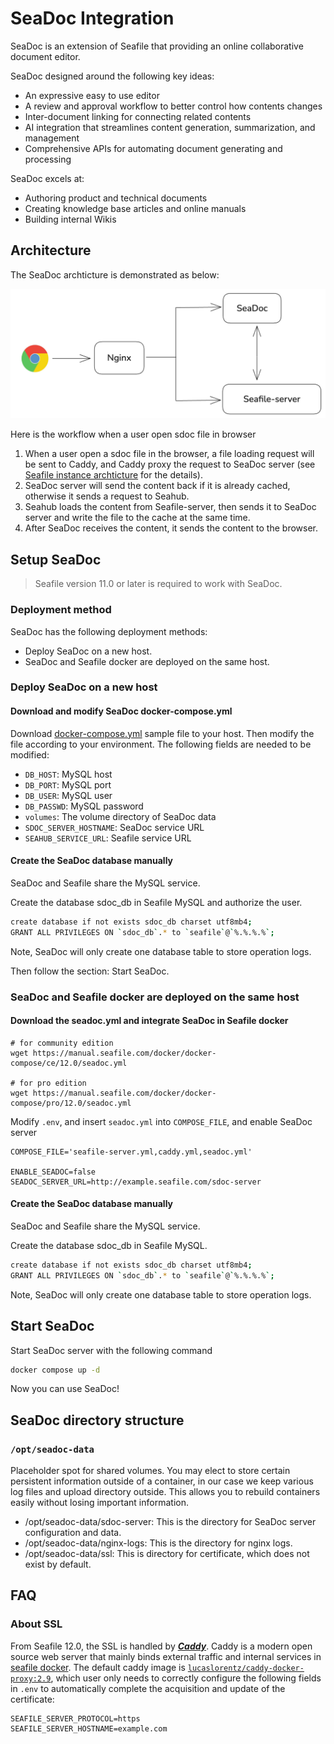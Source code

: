 # SeaDoc Integration

SeaDoc is an extension of Seafile that providing an online collaborative document editor.

SeaDoc designed around the following key ideas:

* An expressive easy to use editor
* A review and approval workflow to better control how contents changes
* Inter-document linking for connecting related contents
* AI integration that streamlines content generation, summarization, and management
* Comprehensive APIs for automating document generating and processing

SeaDoc excels at:

* Authoring product and technical documents
* Creating knowledge base articles and online manuals
* Building internal Wikis

## Architecture

The SeaDoc archticture is demonstrated as below:

![SeaDoc](../images/seadoc-arch.png)

Here is the workflow when a user open sdoc file in browser

1. When a user open a sdoc file in the browser, a file loading request will be sent to Caddy, and Caddy proxy the request to SeaDoc server (see [Seafile instance archticture](../docker/seafile_docker_overview.md) for the details).
2. SeaDoc server will send the content back if it is already cached, otherwise it sends a request to Seahub.
3. Seahub loads the content from Seafile-server, then sends it to SeaDoc server and write the file to the cache at the same time.
4. After SeaDoc receives the content, it sends the content to the browser.

## Setup SeaDoc

> Seafile version 11.0 or later is required to work with SeaDoc.

### Deployment method

SeaDoc has the following deployment methods:

- Deploy SeaDoc on a new host.
- SeaDoc and Seafile docker are deployed on the same host.

### Deploy SeaDoc on a new host

#### Download and modify SeaDoc docker-compose.yml

Download [docker-compose.yml](https://manual.seafile.com/docker/docker-compose/seadoc/0.8/docker-compose.yml) sample file to your host. Then modify the file according to your environment. The following fields are needed to be modified:

- `DB_HOST`: MySQL host
- `DB_PORT`: MySQL port
- `DB_USER`: MySQL user
- `DB_PASSWD`: MySQL password
- `volumes`: The volume directory of SeaDoc data
- `SDOC_SERVER_HOSTNAME`: SeaDoc service URL
- `SEAHUB_SERVICE_URL`: Seafile service URL

#### Create the SeaDoc database manually

SeaDoc and Seafile share the MySQL service.

Create the database sdoc_db in Seafile MySQL and authorize the user.

```sh
create database if not exists sdoc_db charset utf8mb4;
GRANT ALL PRIVILEGES ON `sdoc_db`.* to `seafile`@`%.%.%.%`;
```

Note, SeaDoc will only create one database table to store operation logs.

Then follow the section: Start SeaDoc.

### SeaDoc and Seafile docker are deployed on the same host

#### Download the seadoc.yml and integrate SeaDoc in Seafile docker

```shell
# for community edition
wget https://manual.seafile.com/docker/docker-compose/ce/12.0/seadoc.yml

# for pro edition
wget https://manual.seafile.com/docker/docker-compose/pro/12.0/seadoc.yml
```

Modify `.env`, and insert `seadoc.yml` into `COMPOSE_FILE`, and enable SeaDoc server

```shell
COMPOSE_FILE='seafile-server.yml,caddy.yml,seadoc.yml'

ENABLE_SEADOC=false
SEADOC_SERVER_URL=http://example.seafile.com/sdoc-server
```

#### Create the SeaDoc database manually

SeaDoc and Seafile share the MySQL service.

Create the database sdoc_db in Seafile MySQL.

```sh
create database if not exists sdoc_db charset utf8mb4;
GRANT ALL PRIVILEGES ON `sdoc_db`.* to `seafile`@`%.%.%.%`;
```

Note, SeaDoc will only create one database table to store operation logs.

## Start SeaDoc

Start SeaDoc server with the following command

```sh
docker compose up -d
```

Now you can use SeaDoc!

## SeaDoc directory structure

### `/opt/seadoc-data`

Placeholder spot for shared volumes. You may elect to store certain persistent information outside of a container, in our case we keep various log files and upload directory outside. This allows you to rebuild containers easily without losing important information.

* /opt/seadoc-data/sdoc-server: This is the directory for SeaDoc server configuration and data.
* /opt/seadoc-data/nginx-logs: This is the directory for nginx logs.
* /opt/seadoc-data/ssl: This is directory for certificate, which does not exist by default.

## FAQ

### About SSL

From Seafile 12.0, the SSL is handled by [***Caddy***](https://caddyserver.com/docs/). Caddy is a modern open source web server that mainly binds external traffic and internal services in [seafile docker](./seafile_docker_structures.md). The default caddy image is [`lucaslorentz/caddy-docker-proxy:2.9`](https://github.com/lucaslorentz/caddy-docker-proxy), which user only needs to correctly configure the following fields in `.env` to automatically complete the acquisition and update of the certificate:

```shell
SEAFILE_SERVER_PROTOCOL=https
SEAFILE_SERVER_HOSTNAME=example.com
```
